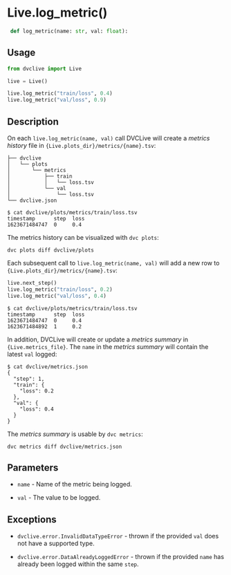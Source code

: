 # Live.log_metric()

```py
 def log_metric(name: str, val: float):
```

## Usage

```py
from dvclive import Live

live = Live()

live.log_metric("train/loss", 0.4)
live.log_metric("val/loss", 0.9)
```

## Description

On each `live.log_metric(name, val)` call DVCLive will create a _metrics
history_ file in `{Live.plots_dir}/metrics/{name}.tsv`:

```
├── dvclive
│   └── plots
│       └── metrics
│           ├── train
│           │   └── loss.tsv
│           └── val
│               └── loss.tsv
└── dvclive.json
```

```cli
$ cat dvclive/plots/metrics/train/loss.tsv
timestamp      step  loss
1623671484747  0     0.4
```

<admon type="tip">

The metrics history can be visualized with `dvc plots`:

```
dvc plots diff dvclive/plots
```

</admon>

Each subsequent call to `live.log_metric(name, val)` will add a new row to
`{Live.plots_dir}/metrics/{name}.tsv`:

```python
live.next_step()
live.log_metric("train/loss", 0.2)
live.log_metric("val/loss", 0.4)
```

```cli
$ cat dvclive/plots/metrics/train/loss.tsv
timestamp      step  loss
1623671484747  0     0.4
1623671484892  1     0.2
```

In addition, DVCLive will create or update a _metrics summary_ in
`{Live.metrics_file}`. The `name` in the _metrics summary_ will contain the
latest `val` logged:

```cli
$ cat dvclive/metrics.json
{
  "step": 1,
  "train": {
    "loss": 0.2
  },
  "val": {
    "loss": 0.4
  }
}
```

<admon type="tip">

The _metrics summary_ is usable by `dvc metrics`:

```
dvc metrics diff dvclive/metrics.json
```

</admon>

## Parameters

- `name` - Name of the metric being logged.

- `val` - The value to be logged.

## Exceptions

- `dvclive.error.InvalidDataTypeError` - thrown if the provided `val` does not
  have a supported type.

- `dvclive.error.DataAlreadyLoggedError` - thrown if the provided `name` has
  already been logged within the same `step`.
